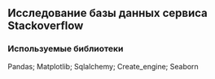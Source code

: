 ## Исследование базы данных сервиса Stackoverflow
### Используемые библиотеки
Pandas; Matplotlib; Sqlalchemy; Create_engine; Seaborn
